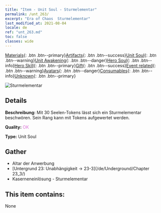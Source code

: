 ```yaml
---
title: "Item - Unit Soul - Sturmelementar"
permalink: /unt_263/
excerpt: "Era of Chaos  Sturmelementar"
last_modified_at: 2021-08-04
locale: de
ref: "unt_263.md"
toc: false
classes: wide
---
```

 [Materials](/ItemsDE/){: .btn .btn--primary}[Artifacts](/ItemsDE/Artifacts/){: .btn .btn--success}[Unit Soul](/ItemsDE/UnitSoul/){: .btn .btn--warning}[Unit Awakening](/ItemsDE/UnitAwakening/){: .btn .btn--danger}[Hero Soul](/ItemsDE/HeroSoul/){: .btn .btn--info}[Hero Skill](/ItemsDE/HeroSkill/){: .btn .btn--primary}[Gift](/ItemsDE/Gift/){: .btn .btn--success}[Event related](/ItemsDE/Events/){: .btn .btn--warning}[Avatars](/ItemsDE/Avatars/){: .btn .btn--danger}[Consumables](/ItemsDE/Consumables/){: .btn .btn--info}[Unknown](/ItemsDE/Unknown/){: .btn .btn--primary}

 ![Sturmelementar](/images/u/ti_leiyuansu2.jpg)

## Details
 **Beschreibung:** Mit 30 Seelen-Tokens lässt sich ein Sturmelementar beschwören. Sein Rang kann mit Tokens aufgewertet werden.

 **Quality:** <span style="color: #DA70D6">OK</span>

 **Type:** Unit Soul

## Gather

*    Altar der Anwerbung 
*    [Untergrund 23: Unabhängigkeit -> 23-3](/de/Underground/Chapter 23_3/) 
*    Kaserneneinlösung - Sturmelementar 

## This item contains:

  None

